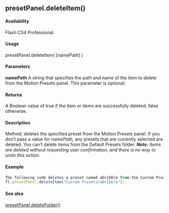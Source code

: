 ## presetPanel.deleteItem()

#### Availability

Flash CS4 Professional.

#### Usage

presetPanel.deleteItem( \[namePath\] )

#### Parameters

**namePath** A string that specifies the path and name of the item to delete from the Motion Presets panel. This parameter is optional.

#### Returns

A Boolean value of true if the item or items are successfully deleted; false otherwise.

#### Description

Method; deletes the specified preset from the Motion Presets panel. If you don’t pass a value for *namePath*, any presets that are currently selected are deleted. You can’t delete items from the Default Presets folder.
***Note:** Items are deleted without requesting user confirmation, and there is no way to undo this action.*

#### Example

```javascript
The following code deletes a preset named aDribble from the Custom Presets folder:
fl.presetPanel.deleteItem("Custom Presets/aDribble");

```
#### See also

[presetPanel.deleteFolder()](#!AdobeDocs/developers-animatesdk-docs/master/presetPanel_object/presetPane2.md)
